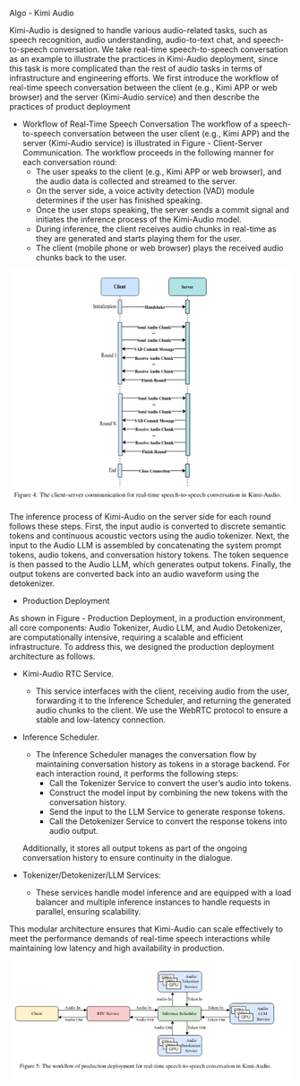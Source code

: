 Algo - Kimi Audio


Kimi-Audio is designed to handle various audio-related tasks, such as speech recognition, audio
understanding, audio-to-text chat, and speech-to-speech conversation. We take real-time speech-to-speech conversation as an example to illustrate the practices in Kimi-Audio deployment, since
this task is more complicated than the rest of audio tasks in terms of infrastructure and engineering
efforts. We first introduce the workflow of real-time speech conversation between the client (e.g.,
Kimi APP or web browser) and the server (Kimi-Audio service) and then describe the practices of
product deployment



-  Workflow of Real-Time Speech Conversation
The workflow of a speech-to-speech conversation between the user client (e.g., Kimi APP) and
the server (Kimi-Audio service) is illustrated in Figure - Client-Server Communication.  The workflow proceeds in the following manner for each conversation round:
    - The user speaks to the client (e.g., Kimi APP or web browser), and the audio data is collected
and streamed to the server.
    -  On the server side, a voice activity detection (VAD) module determines if the user has finished
speaking.
    - Once the user stops speaking, the server sends a commit signal and initiates the inference
process of the Kimi-Audio model.
    -  During inference, the client receives audio chunks in real-time as they are generated and starts
playing them for the user.
    -  The client (mobile phone or web browser) plays the received audio chunks back to the user.



![Client Server Communication](images/client-server-communication.png "Client Server Communication") 



The inference process of Kimi-Audio on the server side for each round follows these steps. First, the
input audio is converted to discrete semantic tokens and continuous acoustic vectors using the audio
tokenizer. Next, the input to the Audio LLM is assembled by concatenating the system prompt
tokens, audio tokens, and conversation history tokens. The token sequence is then passed to the
Audio LLM, which generates output tokens. Finally, the output tokens are converted back into an
audio waveform using the detokenizer.


- Production Deployment

As shown in Figure - Production Deployment, in a production environment, all core components: Audio Tokenizer, Audio LLM, and Audio Detokenizer, are computationally intensive, requiring a scalable and efficient infrastructure. To address this, we designed the production deployment architecture as follows.

- Kimi-Audio RTC Service. 
    - This service interfaces with the client, receiving audio from the user, forwarding it to the Inference Scheduler, and returning the generated audio chunks to the client. We use the WebRTC protocol to ensure a stable and low-latency connection.

- Inference Scheduler. 
    - The Inference Scheduler manages the conversation flow by maintaining conversation history as tokens in a storage backend. For each interaction round, it performs the following steps:
        - Call the Tokenizer Service to convert the user’s audio into tokens.
        - Construct the model input by combining the new tokens with the conversation history.
        - Send the input to the LLM Service to generate response tokens.
        - Call the Detokenizer Service to convert the response tokens into audio output.

    Additionally, it stores all output tokens as part of the ongoing conversation history to ensure
    continuity in the dialogue.

- Tokenizer/Detokenizer/LLM Services: 
    - These services handle model inference and are equipped with a load balancer and multiple inference instances to handle requests in parallel, ensuring scalability.

This modular architecture ensures that Kimi-Audio can scale effectively to meet the performance
demands of real-time speech interactions while maintaining low latency and high availability in
production.



![Production Deployment](images/production_deployment.png "Production Deployment") 
